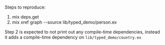 Steps to reproduce:

1. mix deps.get
2. mix xref graph --source lib/typed_demo/person.ex

Step 2 is expected to not print out any compile-time dependencies, instead it adds a compile-time dependency on `lib/typed_demo/country.ex`
